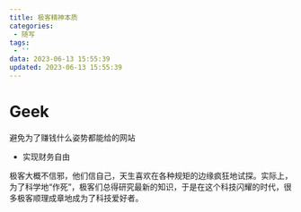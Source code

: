 ```yaml
---
title: 极客精神本质
categories:
 - 随写
tags:
 - ''
data: 2023-06-13 15:55:39
updated: 2023-06-13 15:55:39
---
```


# Geek

避免为了赚钱什么姿势都能给的网站

* 实现财务自由

极客大概不信邪，他们信自己，天生喜欢在各种规矩的边缘疯狂地试探。实际上，为了科学地“作死”，极客们总得研究最新的知识，于是在这个科技闪耀的时代，很多极客顺理成章地成为了科技爱好者。